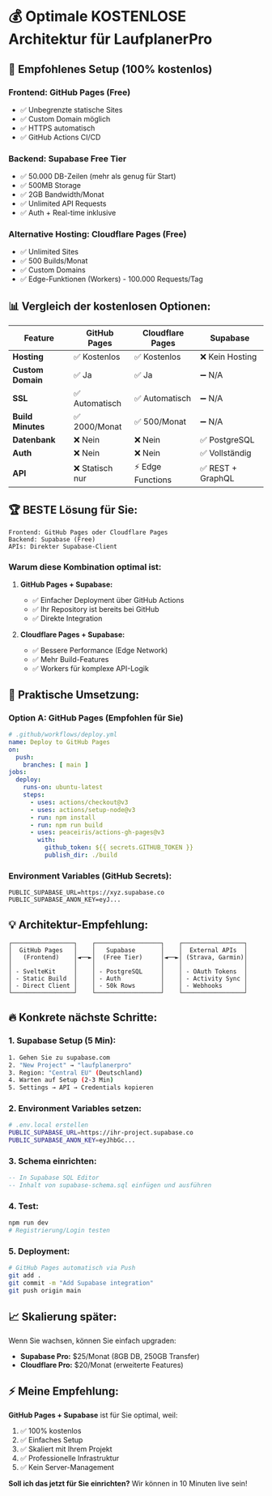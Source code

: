 # 💰 Optimale KOSTENLOSE Architektur für LaufplanerPro

## 🎯 Empfohlenes Setup (100% kostenlos)

### **Frontend:** GitHub Pages (Free)
- ✅ Unbegrenzte statische Sites
- ✅ Custom Domain möglich
- ✅ HTTPS automatisch
- ✅ GitHub Actions CI/CD

### **Backend:** Supabase Free Tier
- ✅ 50.000 DB-Zeilen (mehr als genug für Start)
- ✅ 500MB Storage
- ✅ 2GB Bandwidth/Monat
- ✅ Unlimited API Requests
- ✅ Auth + Real-time inklusive

### **Alternative Hosting:** Cloudflare Pages (Free)
- ✅ Unlimited Sites
- ✅ 500 Builds/Monat
- ✅ Custom Domains
- ✅ Edge-Funktionen (Workers) - 100.000 Requests/Tag

## 📊 Vergleich der kostenlosen Optionen:

| Feature | GitHub Pages | Cloudflare Pages | Supabase |
|---------|-------------|------------------|----------|
| **Hosting** | ✅ Kostenlos | ✅ Kostenlos | ❌ Kein Hosting |
| **Custom Domain** | ✅ Ja | ✅ Ja | ➖ N/A |
| **SSL** | ✅ Automatisch | ✅ Automatisch | ➖ N/A |
| **Build Minutes** | ✅ 2000/Monat | ✅ 500/Monat | ➖ N/A |
| **Datenbank** | ❌ Nein | ❌ Nein | ✅ PostgreSQL |
| **Auth** | ❌ Nein | ❌ Nein | ✅ Vollständig |
| **API** | ❌ Statisch nur | ⚡ Edge Functions | ✅ REST + GraphQL |

## 🏆 **BESTE Lösung für Sie:**

```
Frontend: GitHub Pages oder Cloudflare Pages
Backend: Supabase (Free)
APIs: Direkter Supabase-Client
```

### **Warum diese Kombination optimal ist:**

1. **GitHub Pages + Supabase:**
   - ✅ Einfacher Deployment über GitHub Actions
   - ✅ Ihr Repository ist bereits bei GitHub
   - ✅ Direkte Integration

2. **Cloudflare Pages + Supabase:**
   - ✅ Bessere Performance (Edge Network)
   - ✅ Mehr Build-Features
   - ✅ Workers für komplexe API-Logik

## 🚀 Praktische Umsetzung:

### **Option A: GitHub Pages (Empfohlen für Sie)**
```yaml
# .github/workflows/deploy.yml
name: Deploy to GitHub Pages
on:
  push:
    branches: [ main ]
jobs:
  deploy:
    runs-on: ubuntu-latest
    steps:
      - uses: actions/checkout@v3
      - uses: actions/setup-node@v3
      - run: npm install
      - run: npm run build
      - uses: peaceiris/actions-gh-pages@v3
        with:
          github_token: ${{ secrets.GITHUB_TOKEN }}
          publish_dir: ./build
```

### **Environment Variables (GitHub Secrets):**
```
PUBLIC_SUPABASE_URL=https://xyz.supabase.co
PUBLIC_SUPABASE_ANON_KEY=eyJ...
```

## 💡 **Architektur-Empfehlung:**

```
┌─────────────────┐    ┌──────────────────┐    ┌─────────────────┐
│  GitHub Pages   │    │   Supabase       │    │  External APIs  │
│   (Frontend)    │◄──►│  (Free Tier)     │◄──►│ (Strava, Garmin)│
│                 │    │                  │    │                 │
│ - SvelteKit     │    │ - PostgreSQL     │    │ - OAuth Tokens  │
│ - Static Build  │    │ - Auth           │    │ - Activity Sync │
│ - Direct Client │    │ - 50k Rows       │    │ - Webhooks      │
└─────────────────┘    └──────────────────┘    └─────────────────┘
```

## 🔥 Konkrete nächste Schritte:

### **1. Supabase Setup (5 Min):**
```bash
1. Gehen Sie zu supabase.com
2. "New Project" → "laufplanerpro"
3. Region: "Central EU" (Deutschland)
4. Warten auf Setup (2-3 Min)
5. Settings → API → Credentials kopieren
```

### **2. Environment Variables setzen:**
```bash
# .env.local erstellen
PUBLIC_SUPABASE_URL=https://ihr-project.supabase.co
PUBLIC_SUPABASE_ANON_KEY=eyJhbGc...
```

### **3. Schema einrichten:**
```sql
-- In Supabase SQL Editor
-- Inhalt von supabase-schema.sql einfügen und ausführen
```

### **4. Test:**
```bash
npm run dev
# Registrierung/Login testen
```

### **5. Deployment:**
```bash
# GitHub Pages automatisch via Push
git add .
git commit -m "Add Supabase integration"
git push origin main
```

## 📈 Skalierung später:

Wenn Sie wachsen, können Sie einfach upgraden:
- **Supabase Pro:** $25/Monat (8GB DB, 250GB Transfer)
- **Cloudflare Pro:** $20/Monat (erweiterte Features)

## ⚡ **Meine Empfehlung:**

**GitHub Pages + Supabase** ist für Sie optimal, weil:
1. ✅ 100% kostenlos
2. ✅ Einfaches Setup
3. ✅ Skaliert mit Ihrem Projekt
4. ✅ Professionelle Infrastruktur
5. ✅ Kein Server-Management

**Soll ich das jetzt für Sie einrichten?** Wir können in 10 Minuten live sein!
